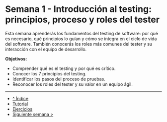 # Semana 1 - Introducción al testing: principios, proceso y roles del tester

Esta semana aprenderás los fundamentos del testing de software: por qué es necesario, qué principios lo guían y cómo se integra en el ciclo de vida del software. También conocerás los roles más comunes del tester y su interacción con el equipo de desarrollo.

**Objetivos:**

- Comprender qué es el testing y por qué es crítico.
- Conocer los 7 principios del testing.
- Identificar los pasos del proceso de pruebas.
- Reconocer los roles del tester y su valor en un equipo ágil.

---

- [^ Índice](../readme.md)
- [Tutorial](./tutorial.md)
- [Ejercicios](./ejercicios.md)
- [Siguiente semana >](../semana02/readme.md)
